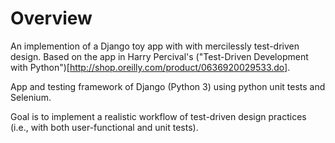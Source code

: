 # Overview #

An implemention of a Django toy app with with mercilessly test-driven design.    Based on the app in Harry Percival's ("Test-Driven Development with Python")[http://shop.oreilly.com/product/0636920029533.do].

App and testing framework of Django (Python 3) using python unit tests and Selenium.

Goal is to implement a realistic workflow of test-driven design practices (i.e., with both user-functional and unit tests).
